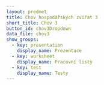 ```yaml
---
layout: predmet
title: Chov hospodářských zvířat 3
short_title: Chov 3
button_id: chov3Dropdown
data_file: chov3
show_groups:
  - key: presentation
    display_name: Prezentace
  - key: worksheet
    display_name: Pracovní listy
  - key: test
    display_name: Testy
---
```

